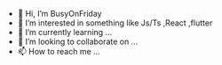 - 👋 Hi, I’m BusyOnFriday
- 👀 I’m interested in something like Js/Ts ,React ,flutter
- 🌱 I’m currently learning ...
- 💞️ I’m looking to collaborate on ...
- 📫 How to reach me ...

<!---
wanandas/wanandas is a ✨ special ✨ repository because its `README.md` (this file) appears on your GitHub profile.
You can click the Preview link to take a look at your changes.
--->
